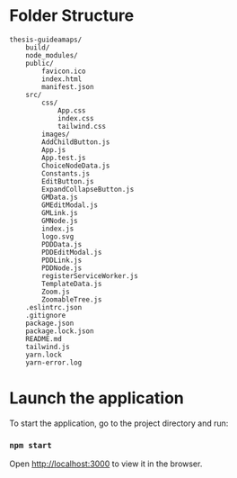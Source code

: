 # Folder Structure

```
thesis-guideamaps/
    build/
    node_modules/
    public/
        favicon.ico
        index.html
        manifest.json
    src/
        css/
            App.css
            index.css
            tailwind.css
        images/
        AddChildButton.js
        App.js
        App.test.js
        ChoiceNodeData.js
        Constants.js
        EditButton.js
        ExpandCollapseButton.js
        GMData.js
        GMEditModal.js
        GMLink.js
        GMNode.js
        index.js
        logo.svg
        PDDData.js
        PDDEditModal.js
        PDDLink.js
        PDDNode.js
        registerServiceWorker.js
        TemplateData.js
        Zoom.js
        ZoomableTree.js
    .eslintrc.json
    .gitignore
    package.json
    package.lock.json
    README.md
    tailwind.js
    yarn.lock
    yarn-error.log
```

# Launch the application

To start the application, go to the project directory and run:

### `npm start`

Open [http://localhost:3000](http://localhost:3000) to view it in the browser.

